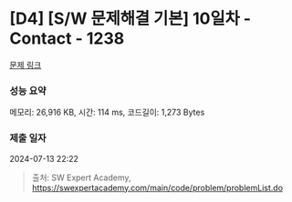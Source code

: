# [D4] [S/W 문제해결 기본] 10일차 - Contact - 1238 

[문제 링크](https://swexpertacademy.com/main/code/problem/problemDetail.do?contestProbId=AV15B1cKAKwCFAYD) 

### 성능 요약

메모리: 26,916 KB, 시간: 114 ms, 코드길이: 1,273 Bytes

### 제출 일자

2024-07-13 22:22



> 출처: SW Expert Academy, https://swexpertacademy.com/main/code/problem/problemList.do